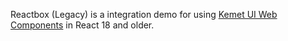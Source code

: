Reactbox (Legacy) is a integration demo for using [Kemet UI Web Components](https://kemet.dev) in React 18 and older.